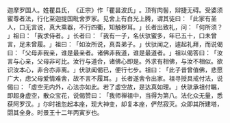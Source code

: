 迦摩罗国人。姓瞿县氏，​《正宗》作「瞿昙波氏」​。顶有肉髻，辩捷无碍。受婆须蜜尊者法，行化至迦提国毗舍罗家。见舍上有白光上腾，谓其徒曰：​「此家有圣人，口无言说，真大乘器，不行四衢，知触秽耳。​」长者出致礼，问：​「何所须？​」祖曰：​「我求侍者。​」长者曰：​「我有一子，名伏驮蜜多，年已五十，口未曾言，足未曾履。​」祖曰：​「如汝所说，真吾弟子。​」伏驮闻之，遽起礼拜，而说偈曰：​「父母非我亲，谁是最亲者。诸佛非我道，谁是最道者。​」祖以偈答曰：​「汝言与心亲，父母非可比。汝行与道合，诸佛心即是。外求有相佛，与汝不相似。欲识汝本心，非合亦非离。​」伏驮闻偈已，便行七步。祖曰：​「此子昔曾值佛，悲愿广大，虑父母爱情难舍，故不言不履耳。​」长者遂舍令出家。祖寻授具戒付法，说偈曰：​「虚空无内外，心法亦如此。若了虚空故，是达真如理。​」伏驮承祖付瞩，即超身虚空，散众宝花，说偈赞曰：​「我师禅祖中，当得为第八。法化众无量，悉获阿罗汉。​」尔时祖忽起本座，现大神变，却复本座，俨然寂灭。众即其所建塔，閟其全身。时景王十二年丙寅岁也。